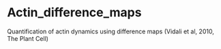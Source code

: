 # Actin_difference_maps
Quantification of actin dynamics using difference maps (Vidali et al, 2010, The Plant Cell)
